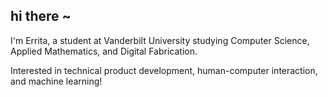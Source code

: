 ## hi there ~

I'm Errita, a student at Vanderbilt University studying Computer Science, Applied Mathematics, and Digital Fabrication.

Interested in technical product development, human-computer interaction, and machine learning!
